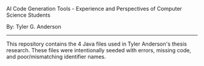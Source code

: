 AI Code Generation Tools - Experience and Perspectives of Computer Science Students

By: Tyler G. Anderson

<hr>

This repository contains the 4 Java files used in Tyler Anderson's thesis research. These files were intentionally seeded with errors, missing code, and poor/mismatching identifier names.
